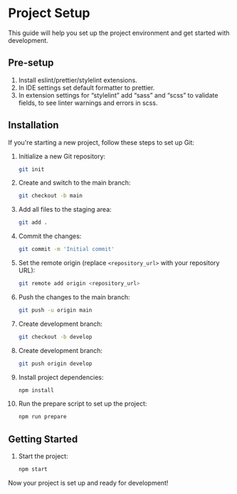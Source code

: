 # Project Setup

This guide will help you set up the project environment and get started with development.

## Pre-setup

1. Install eslint/prettier/stylelint extensions.
2. In IDE settings set default formatter to prettier.
3. In extension settings for “stylelint” add “sass” and “scss” to validate fields, to see linter warnings and errors in scss.

## Installation

If you're starting a new project, follow these steps to set up Git:

1. Initialize a new Git repository:

   ```bash
   git init
   ```

2. Create and switch to the main branch:

   ```bash
   git checkout -b main
   ```

3. Add all files to the staging area:

   ```bash
   git add .
   ```

4. Commit the changes:

   ```bash
   git commit -m 'Initial commit'
   ```

5. Set the remote origin (replace `<repository_url>` with your repository URL):

   ```bash
   git remote add origin <repository_url>
   ```

6. Push the changes to the main branch:

   ```bash
   git push -u origin main
   ```

7. Create development branch:

   ```bash
   git checkout -b develop
   ```

8. Create development branch:

   ```bash
   git push origin develop
   ```

9. Install project dependencies:

   ```bash
   npm install
   ```

10. Run the prepare script to set up the project:

    ```bash
    npm run prepare
    ```

## Getting Started

1. Start the project:

   ```bash
   npm start
   ```

Now your project is set up and ready for development!
